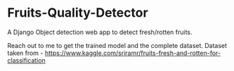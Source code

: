 # Fruits-Quality-Detector

A Django Object detection web app to detect fresh/rotten fruits.

Reach out to me to get the trained model and the complete dataset. Dataset taken from - https://www.kaggle.com/sriramr/fruits-fresh-and-rotten-for-classification
